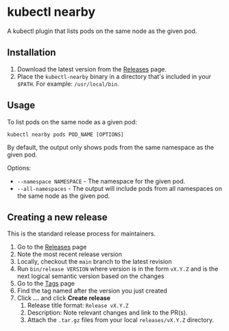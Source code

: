 # kubectl nearby

A kubectl plugin that lists pods on the same node as the given pod.

## Installation

1. Download the latest version from the [Releases](https://github.com/leejones/kubectl-nearby/releases) page.
2. Place the `kubectl-nearby` binary in a directory that's included in your `$PATH`. For example: `/usr/local/bin`.

## Usage

To list pods on the same node as a given pod:

```
kubectl nearby pods POD_NAME [OPTIONS]
```

By default, the output only shows pods from the same namespace as the given pod.

Options:

* `--namespace NAMESPACE` - The namespace for the given pod.
* `--all-namespaces` - The output will include pods from all namespaces on the same node as the given pod.

## Creating a new release

This is the standard release process for maintainers.

1. Go to the [Releases](https://github.com/leejones/kubectl-nearby/releases) page
1. Note the most recent release version
1. Locally, checkout the `main` branch to the latest revision
1. Run `bin/release VERSION` where version is in the form `vX.Y.Z` and is the next logical semantic version based on the changes
1. Go to the [Tags](https://github.com/leejones/kubectl-nearby/tags) page
1. Find the tag named after the version you just created
1. Click **...** and click **Create release**
    1. Release title format: `Release vX.Y.Z`
    2. Description: Note relevant changes and link to the PR(s).
    3. Attach the `.tar.gz` files from your local `releases/vX.Y.Z` directory.
